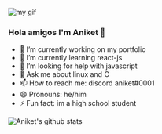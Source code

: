 ![my gif](https://c.tenor.com/DBqjevyA2o4AAAAd/bongo-cat-codes.gif)

### Hola amigos I'm Aniket 👋

- 🔭 I’m currently working on my portfolio
- 🌱 I’m currently learning react-js
- 🤔 I’m looking for help with javascript
- 💬 Ask me about linux and C
- 📫 How to reach me: discord aniket#0001
- 😄 Pronouns: he/him
- ⚡ Fun fact: im a high school student

![Aniket's github stats](https://github-readme-stats.vercel.app/api?username=ANIKETSHARMAGIT56&show_icons=true&theme=radical)
